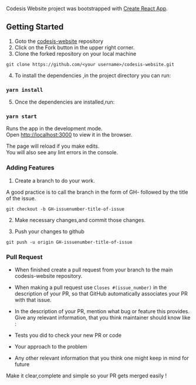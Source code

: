 Codesis Website project was bootstrapped with [Create React App](https://github.com/facebook/create-react-app).

## Getting Started
1. Goto the [codesis-website](https://github.com/The-Codesis/codesis-website/) repository
2. Click on the Fork button in the upper right corner.
3. Clone the forked repository on your local machine
```
git clone https://github.com/<your username>/codesis-website.git
```
4. To install the dependencies ,in the project directory you can run:
### `yarn install`
5. Once the dependencies are installed,run:
### `yarn start`
Runs the app in the development mode.<br />
Open [http://localhost:3000](http://localhost:3000) to view it in the browser.

The page will reload if you make edits.<br />
You will also see any lint errors in the console.

### Adding Features

1. Create a branch to do your work.

A good practice is to call the branch in the form of GH-<issue-number> followed by the title of the issue.
```
git checkout -b GH-issuenumber-title-of-issue
```
2. Make necessary changes,and commit those changes.

3. Push your changes to github
```
git push -u origin GH-issuenumber-title-of-issue
```
### Pull Request

- When finished create a pull request from your branch to the main codesis-website repository.

- When making a pull request use `Closes #(issue_number)` in the description of your PR, so that GitHub automatically associates your PR with that issue.

- In the description of your PR, mention what bug or feature this provides. Give any relevant information, that you think maintainer should know like :

 - Tests you did to check your new PR or code
 - Your approach to the problem
 - Any other relevant information that you think one might keep in mind for future

Make it clear,complete and simple so your PR gets merged easily !

